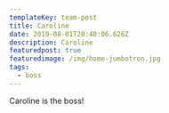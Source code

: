 ```yaml
---
templateKey: team-post
title: Caroline
date: 2019-08-01T20:40:06.626Z
description: Caroline
featuredpost: true
featuredimage: /img/home-jumbotron.jpg
tags:
  - boss
---
```

Caroline is the boss!
